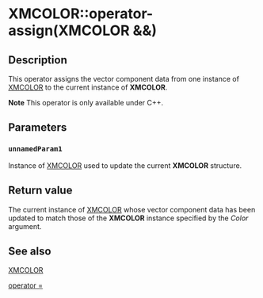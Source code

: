 # XMCOLOR::operator-assign(XMCOLOR &&)

## Description

This operator assigns the vector component data from one instance of [XMCOLOR](https://learn.microsoft.com/windows/desktop/api/directxpackedvector/ns-directxpackedvector-xmcolor) to the current instance of **XMCOLOR**.

**Note** This operator is only available under C++.

## Parameters

### `unnamedParam1`

Instance of [XMCOLOR](https://learn.microsoft.com/windows/desktop/api/directxpackedvector/ns-directxpackedvector-xmcolor) used to update the current **XMCOLOR** structure.

## Return value

 The current instance of [XMCOLOR](https://learn.microsoft.com/windows/desktop/api/directxpackedvector/ns-directxpackedvector-xmcolor) whose vector component data has been updated to match those of the **XMCOLOR** instance specified by the *Color* argument.

## See also

[XMCOLOR](https://learn.microsoft.com/windows/desktop/api/directxpackedvector/ns-directxpackedvector-xmcolor)

[operator =](https://msdn.microsoft.com/7dbba878-2f03-451f-b02b-75e531b6315b)